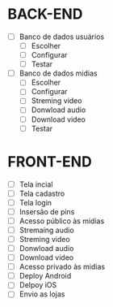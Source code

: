 # BACK-END
- [ ] Banco de dados usuários
  - [ ] Escolher
  - [ ] Configurar
  - [ ] Testar
- [ ] Banco de dados midias
  - [ ] Escolher
  - [ ] Configurar
  - [ ] Streming video
  - [ ] Donwload audio
  - [ ] Download video
  - [ ] Testar
 
 # FRONT-END
- [ ] Tela incial
- [ ] Tela cadastro
- [ ] Tela login
- [ ] Insersão de pins
- [ ] Acesso público às midias
- [ ] Stremaing audio
- [ ] Streming video
- [ ] Donwload audio
- [ ] Download video
- [ ] Acesso privado às midias
- [ ] Deploy Android
- [ ] Delpoy iOS
- [ ] Envio as lojas
